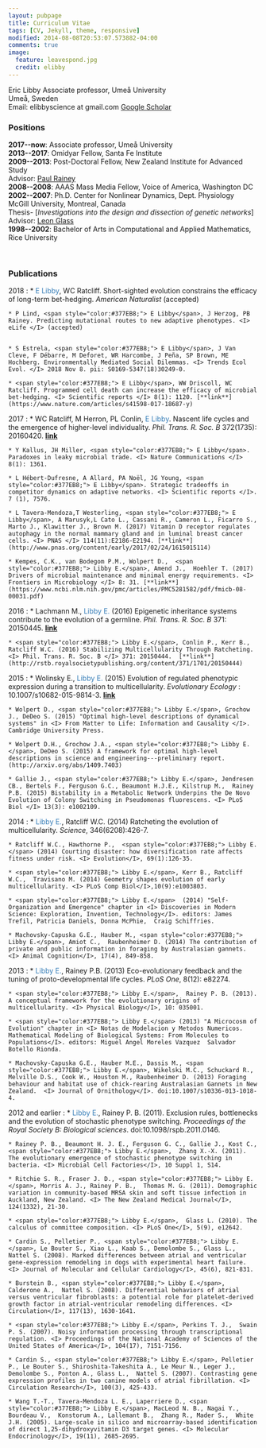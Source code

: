 ```yaml
---
layout: pubpage
title: Curriculum Vitae
tags: [CV, Jekyll, theme, responsive]
modified: 2014-08-08T20:53:07.573882-04:00
comments: true
image:
  feature: leavespond.jpg
  credit: elibby
---
```


Eric Libby
Associate professor, Ume&aring; University  
Ume&aring;, Sweden   
Email: elibbyscience at gmail.com 
[Google Scholar](http://scholar.google.com/citations?user=r7I-dmgAAAAJ&hl=en)  



### Positions
**2017--now**: Associate professor, Ume&aring; University          
**2013--2017**: Omidyar Fellow, Santa Fe Institute          
**2009--2013**: Post-Doctoral Fellow, New Zealand Institute for Advanced Study	      
	Advisor: [Paul Rainey](http://evolution.massey.ac.nz)              
**2008--2008**: AAAS Mass Media Fellow, Voice of America, Washington DC          
**2002--2007**: Ph.D. Center for Nonlinear Dynamics, Dept. Physiology   
	McGill University, Montreal, Canada   
	Thesis- [*Investigations into the design and dissection of genetic networks*]	      
	Advisor: [Leon Glass](http://www.medicine.mcgill.ca/physio/glasslab/)  
**1998--2002**: Bachelor of Arts in Computational and Applied Mathematics, Rice University   

<br>

### Publications
2018
:	* <span style="color:#377EB8;"> E Libby</span>, WC Ratcliff. Short-sighted evolution constrains the efficacy of long-term bet-hedging. <I> American Naturalist </I> (accepted)

	* P Lind, <span style="color:#377EB8;"> E Libby</span>, J Herzog, PB Rainey. Predicting mutational routes to new adaptive phenotypes. <I> eLife </I> (accepted)


	* S Estrela, <span style="color:#377EB8;"> E Libby</span>, J Van Cleve, F Débarre, M Deforet, WR Harcombe, J Peña, SP Brown, ME Hochberg. Environmentally Mediated Social Dilemmas. <I> Trends Ecol Evol. </I> 2018 Nov 8. pii: S0169-5347(18)30249-0. 

	* <span style="color:#377EB8;"> E Libby</span>, WW Driscoll, WC Ratcliff. Programmed cell death can increase the efficacy of microbial bet-hedging. <I> Scientific reports </I> 8(1): 1120. [**link**](https://www.nature.com/articles/s41598-017-18687-y)

2017
:	* WC Ratcliff, M Herron, PL Conlin, <span style="color:#377EB8;"> E Libby</span>. Nascent life cycles and the emergence of higher-level individuality. <I> Phil. Trans. R. Soc. B </I> 372(1735): 20160420. [**link**](https://www.nature.com/articles/s41598-017-18687-y)

	* Y Kallus, JH Miller, <span style="color:#377EB8;"> E Libby</span>. Paradoxes in leaky microbial trade. <I> Nature Communications </I> 8(1): 1361.

	* L Hébert-Dufresne, A Allard, PA Noël, JG Young, <span style="color:#377EB8;"> E Libby</span>. Strategic tradeoffs in competitor dynamics on adaptive networks. <I> Scientific reports </I>. 7 (1), 7576.

	* L Tavera-Mendoza,T Westerling, <span style="color:#377EB8;"> E Libby</span>, A Marusyk,L Cato L., Cassani R., Cameron L., Ficarro S., Marto J., Klawitter J., Brown M. (2017) Vitamin D receptor regulates autophagy in the normal mammary gland and in luminal breast cancer cells. <I> PNAS </I> 114(11):E2186-E2194. [**link**](http://www.pnas.org/content/early/2017/02/24/1615015114)

	* Kempes, C.K., van Bodegom P.M., Wolpert D.,  <span style="color:#377EB8;"> Libby E.</span>, Amend J.,  Hoehler T. (2017) Drivers of microbial maintenance and minimal energy requirements. <I> Frontiers in Microbiology </I> 8: 31. [**link**](https://www.ncbi.nlm.nih.gov/pmc/articles/PMC5281582/pdf/fmicb-08-00031.pdf)


2016
:	* Lachmann M., <span style="color:#377EB8;"> Libby E.</span> (2016) Epigenetic inheritance systems contribute to the evolution of a germline. <I> Phil. Trans. R. Soc. B </I> 371: 20150445. [**link**](http://rstb.royalsocietypublishing.org/content/371/1701/20150445)

	* <span style="color:#377EB8;"> Libby E.</span>, Conlin P., Kerr B., Ratcliff W.C. (2016) Stabilizing Multicellularity Through Ratcheting. <I> Phil. Trans. R. Soc. B </I> 371: 20150444.  [**link**](http://rstb.royalsocietypublishing.org/content/371/1701/20150444)


2015
:	* Wolinsky E., <span style="color:#377EB8;"> Libby E.</span> (2015) Evolution of regulated phenotypic expression during a transition to multicellularity. <I> Evolutionary Ecology </I>: 10.1007/s10682-015-9814-3.  [**link**](http://link.springer.com/article/10.1007%2Fs10682-015-9814-3) 

	* Wolpert D., <span style="color:#377EB8;"> Libby E.</span>, Grochow J., DeDeo S. (2015) "Optimal high-level descriptions of dynamical systems" in <I> From Matter to Life: Information and Causality </I>. Cambridge University Press.  

	* Wolpert D.H., Grochow J.A., <span style="color:#377EB8;"> Libby E.</span>, DeDeo S. (2015) A framework for optimal high-level descriptions in science and engineering---preliminary report. (http://arxiv.org/abs/1409.7403)  

	* Gallie J., <span style="color:#377EB8;"> Libby E.</span>, Jendresen CB., Bertels F., Ferguson G.C., Beaumont H.J.E., Kilstrup M.,  Rainey P.B. (2015) Bistability in a Metabolic Network Underpins the De Novo Evolution of Colony Switching in Pseudomonas fluorescens. <I> PLoS Biol </I> 13(3): e1002109. 


2014
:	*  <span style="color:#377EB8;"> Libby E.</span>,  Ratcliff W.C. (2014) Ratcheting the evolution of multicellularity. <I> Science</I>, 346(6208):426-7.

	* Ratcliff W.C., Hawthorne P.,  <span style="color:#377EB8;"> Libby E.</span> (2014) Courting disaster: how diversification rate affects fitness under risk. <I> Evolution</I>, 69(1):126-35. 

	* <span style="color:#377EB8;"> Libby E.</span>, Kerr B., Ratcliff W.C.,  Travisano M. (2014) Geometry shapes evolution of early multicellularity. <I> PLoS Comp Biol</I>,10(9):e1003803. 

	* <span style="color:#377EB8;"> Libby E.</span>  (2014) "Self-Organization and Emergence" chapter in <I> Discoveries in Modern Science: Exploration, Invention, Technology</I>. editors: James Trefil, Patricia Daniels, Donna McPhie,  Craig Schiffries.

	* Machovsky-Capuska G.E., Hauber M., <span style="color:#377EB8;"> Libby E.</span>, Amiot C.,  Raubenheimer D. (2014) The contribution of private and public information in foraging by Australasian gannets. <I> Animal Cognition</I>, 17(4), 849-858.
	
2013
:	* <span style="color:#377EB8;"> Libby E.</span>,  Rainey P.B. (2013) Eco-evolutionary feedback and the tuning of proto-developmental life cycles. <I> PLoS One</I>, 8(12): e82274.

	* <span style="color:#377EB8;"> Libby E.</span>,  Rainey P. B. (2013). A conceptual framework for the evolutionary origins of multicellularity. <I> Physical Biology</I>, 10: 035001.

	* <span style="color:#377EB8;"> Libby E.</span> (2013) "A Microcosm of Evolution" chapter in <I> Notas de Modelacion y Metodos Numericos. Mathematical Modeling of Biological Systems: From Molecules to Populations</I>. editors: Miguel Angel Moreles Vazquez  Salvador Botello Rionda.

	* Machovsky-Capuska G.E., Hauber M.E., Dassis M., <span style="color:#377EB8;"> Libby E.</span>, Wikelski M.C., Schuckard R., Melville D.S., Cook W., Houston M., Raubenheimer D. (2013) Foraging behaviour and habitat use of chick-rearing Australasian Gannets in New Zealand.  <I> Journal of Ornithology</I>. doi:10.1007/s10336-013-1018-4.

2012 and earlier
:	* <span style="color:#377EB8;"> Libby E.</span>,  Rainey P. B. (2011). Exclusion rules, bottlenecks and the evolution of stochastic phenotype switching. <I> Proceedings of the Royal Society B: Biological sciences</I>. doi:10.1098/rspb.2011.0146.

	* Rainey P. B., Beaumont H. J. E., Ferguson G. C., Gallie J., Kost C., <span style="color:#377EB8;"> Libby E.</span>,  Zhang X.-X. (2011). The evolutionary emergence of stochastic phenotype switching in bacteria. <I> Microbial Cell Factories</I>, 10 Suppl 1, S14.

	* Ritchie S. R., Fraser J. D., <span style="color:#377EB8;"> Libby E.</span>, Morris A. J., Rainey P. B.,  Thomas M. G. (2011). Demographic variation in community-based MRSA skin and soft tissue infection in Auckland, New Zealand. <I> The New Zealand Medical Journal</I>, 124(1332), 21-30.

	* <span style="color:#377EB8;"> Libby E.</span>,  Glass L. (2010). The calculus of committee composition. <I> PLoS One</I>, 5(9), e12642. 

	* Cardin S., Pelletier P., <span style="color:#377EB8;"> Libby E.</span>, Le Bouter S., Xiao L., Kaab S., Demolombe S., Glass L.,  Nattel S. (2008). Marked differences between atrial and ventricular gene-expression remodeling in dogs with experimental heart failure. <I> Journal of Molecular and Cellular Cardiology</I>, 45(6), 821-831. 

	* Burstein B., <span style="color:#377EB8;"> Libby E.</span>, Calderone A.,  Nattel S. (2008). Differential behaviors of atrial versus ventricular fibroblasts: a potential role for platelet-derived growth factor in atrial-ventricular remodeling differences. <I> Circulation</I>, 117(13), 1630-1641. 

	* <span style="color:#377EB8;"> Libby E.</span>, Perkins T. J.,  Swain P. S. (2007). Noisy information processing through transcriptional regulation. <I> Proceedings of the National Academy of Sciences of the United States of America</I>, 104(17), 7151-7156.

	* Cardin S., <span style="color:#377EB8;"> Libby E.</span>, Pelletier P., Le Bouter S., Shiroshita-Takeshita A., Le Meur N., Leger J., Demolombe S., Ponton A., Glass L.,  Nattel S. (2007). Contrasting gene expression profiles in two canine models of atrial fibrillation. <I> Circulation Research</I>, 100(3), 425-433. 

	* Wang T.-T., Tavera-Mendoza L. E., Laperriere D., <span style="color:#377EB8;"> Libby E.</span>, MacLeod N. B., Nagai Y., Bourdeau V.,  Konstorum A., Lallemant B.,  Zhang R., Mader S.,  White J.H. (2005). Large-scale in silico and microarray-based identification of direct 1,25-dihydroxyvitamin D3 target genes. <I> Molecular Endocrinology</I>, 19(11), 2685-2695. 

<br>


